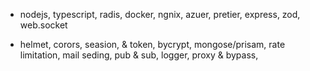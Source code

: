 - nodejs, typescript, radis, docker, ngnix, azuer, pretier, express, zod, web.socket

- helmet, corors, seasion, & token, bycrypt, mongose/prisam, rate limitation, mail seding, pub & sub, logger, proxy & bypass,
